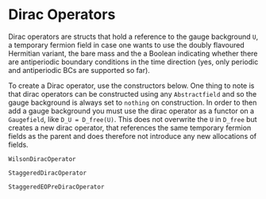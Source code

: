 # Dirac Operators

Dirac operators are structs that hold a reference to the gauge background `U`, a temporary
fermion field in case one wants to use the doubly flavoured Hermitian variant, the bare mass
and the a Boolean indicating whether there are antiperiodic boundary conditions in the time
direction (yes, only periodic and antiperiodic BCs are supported so far).

To create a Dirac operator, use the constructors below. One thing to note is that dirac
operators can be constructed using any `Abstractfield` and so the gauge background is always
set to `nothing` on construction. In order to then add a gauge background you must use the
dirac operator as a functor on a `Gaugefield`, like `D_U = D_free(U)`. This does not
overwrite the `U` in `D_free` but creates a new dirac operator, that references the same
temporary fermion fields as the parent and does therefore not introduce
any new allocations of fields.

```@docs
WilsonDiracOperator
```

```@docs
StaggeredDiracOperator
```

```@docs
StaggeredEOPreDiracOperator
```
